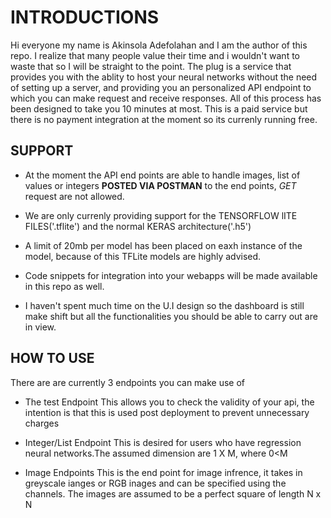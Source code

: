 # INTRODUCTIONS
Hi everyone my name is Akinsola Adefolahan and I am the author of this repo. I realize that many people value their time and i wouldn't want to waste that so I will be straight to the point. The plug is a service that provides you with the ablity to host your neural networks without the need of setting up a server, and providing you an personalized API endpoint to which you can make request and receive responses. All of this process has been designed to take you 10 minutes at most. This is a paid service but there is no payment integration at the moment so  its currenly running free.

## SUPPORT
- At the moment the API end points are able to handle images, list of values or integers **POSTED VIA POSTMAN** to the end points, *GET* request are not allowed. 

- We are only currenly providing support for the TENSORFLOW lITE FILES('.tflite') and the normal KERAS architecture('.h5')

- A limit of 20mb per model has been placed on eaxh instance of the model, because of this TFLite models are highly advised.

- Code snippets for integration into your webapps will be made available in this repo as well.

- I haven't spent much time on the U.I design so the dashboard is still make shift but all the functionalities you should be able to carry out are in view.

## HOW TO USE
There are are currently 3 endpoints you can make use of
 - The test Endpoint 
 This allows you to check the validity of your api, the intention is that this is used post deployment to prevent unnecessary charges

- Integer/List Endpoint
This is desired for users who have regression neural networks.The assumed dimension are 1 X M, where 0<M

- Image Endpoints
This is the end point for image infrence, it takes in greyscale ianges or RGB inages and can be specified using the channels. The images are assumed to be a perfect square of length N x N
